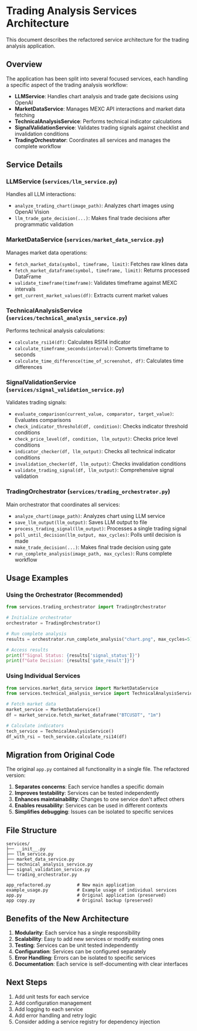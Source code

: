# Trading Analysis Services Architecture

This document describes the refactored service architecture for the trading analysis application.

## Overview

The application has been split into several focused services, each handling a specific aspect of the trading analysis workflow:

- **LLMService**: Handles chart analysis and trade gate decisions using OpenAI
- **MarketDataService**: Manages MEXC API interactions and market data fetching
- **TechnicalAnalysisService**: Performs technical indicator calculations
- **SignalValidationService**: Validates trading signals against checklist and invalidation conditions
- **TradingOrchestrator**: Coordinates all services and manages the complete workflow

## Service Details

### LLMService (`services/llm_service.py`)

Handles all LLM interactions:
- `analyze_trading_chart(image_path)`: Analyzes chart images using OpenAI Vision
- `llm_trade_gate_decision(...)`: Makes final trade decisions after programmatic validation

### MarketDataService (`services/market_data_service.py`)

Manages market data operations:
- `fetch_market_data(symbol, timeframe, limit)`: Fetches raw klines data
- `fetch_market_dataframe(symbol, timeframe, limit)`: Returns processed DataFrame
- `validate_timeframe(timeframe)`: Validates timeframe against MEXC intervals
- `get_current_market_values(df)`: Extracts current market values

### TechnicalAnalysisService (`services/technical_analysis_service.py`)

Performs technical analysis calculations:
- `calculate_rsi14(df)`: Calculates RSI14 indicator
- `calculate_timeframe_seconds(interval)`: Converts timeframe to seconds
- `calculate_time_difference(time_of_screenshot, df)`: Calculates time differences

### SignalValidationService (`services/signal_validation_service.py`)

Validates trading signals:
- `evaluate_comparison(current_value, comparator, target_value)`: Evaluates comparisons
- `check_indicator_threshold(df, condition)`: Checks indicator threshold conditions
- `check_price_level(df, condition, llm_output)`: Checks price level conditions
- `indicator_checker(df, llm_output)`: Checks all technical indicator conditions
- `invalidation_checker(df, llm_output)`: Checks invalidation conditions
- `validate_trading_signal(df, llm_output)`: Comprehensive signal validation

### TradingOrchestrator (`services/trading_orchestrator.py`)

Main orchestrator that coordinates all services:
- `analyze_chart(image_path)`: Analyzes chart using LLM service
- `save_llm_output(llm_output)`: Saves LLM output to file
- `process_trading_signal(llm_output)`: Processes a single trading signal
- `poll_until_decision(llm_output, max_cycles)`: Polls until decision is made
- `make_trade_decision(...)`: Makes final trade decision using gate
- `run_complete_analysis(image_path, max_cycles)`: Runs complete workflow

## Usage Examples

### Using the Orchestrator (Recommended)

```python
from services.trading_orchestrator import TradingOrchestrator

# Initialize orchestrator
orchestrator = TradingOrchestrator()

# Run complete analysis
results = orchestrator.run_complete_analysis("chart.png", max_cycles=5)

# Access results
print(f"Signal Status: {results['signal_status']}")
print(f"Gate Decision: {results['gate_result']}")
```

### Using Individual Services

```python
from services.market_data_service import MarketDataService
from services.technical_analysis_service import TechnicalAnalysisService

# Fetch market data
market_service = MarketDataService()
df = market_service.fetch_market_dataframe("BTCUSDT", "1m")

# Calculate indicators
tech_service = TechnicalAnalysisService()
df_with_rsi = tech_service.calculate_rsi14(df)
```

## Migration from Original Code

The original `app.py` contained all functionality in a single file. The refactored version:

1. **Separates concerns**: Each service handles a specific domain
2. **Improves testability**: Services can be tested independently
3. **Enhances maintainability**: Changes to one service don't affect others
4. **Enables reusability**: Services can be used in different contexts
5. **Simplifies debugging**: Issues can be isolated to specific services

## File Structure

```
services/
├── __init__.py
├── llm_service.py
├── market_data_service.py
├── technical_analysis_service.py
├── signal_validation_service.py
└── trading_orchestrator.py

app_refactored.py          # New main application
example_usage.py           # Example usage of individual services
app.py                     # Original application (preserved)
app copy.py                # Original backup (preserved)
```

## Benefits of the New Architecture

1. **Modularity**: Each service has a single responsibility
2. **Scalability**: Easy to add new services or modify existing ones
3. **Testing**: Services can be unit tested independently
4. **Configuration**: Services can be configured separately
5. **Error Handling**: Errors can be isolated to specific services
6. **Documentation**: Each service is self-documenting with clear interfaces

## Next Steps

1. Add unit tests for each service
2. Add configuration management
3. Add logging to each service
4. Add error handling and retry logic
5. Consider adding a service registry for dependency injection
